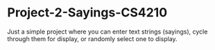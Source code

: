 # Project-2-Sayings-CS4210

Just a simple project where you can enter text strings (sayings), cycle through them for display, or randomly select one to display.
